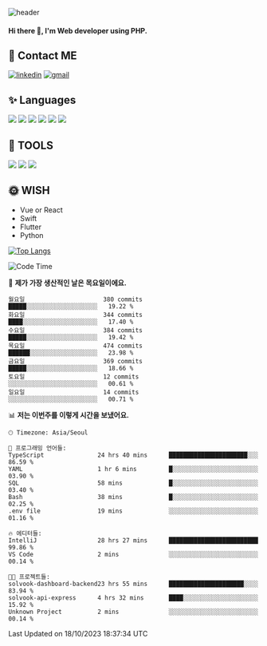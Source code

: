 ![header](https://capsule-render.vercel.app/api?type=waving&color=auto&height=300&section=header&text=Elin&fontSize=90&animation=twinkling)

#### Hi there 👋, I'm <b>Web developer</b> using PHP. ####

<!--
- 🔭 I’m currently working on Uniwill
- 🌱 I’m currently learning Vue or React or Python.
-->

<!---#### I am PHP developer --->

## 💌 Contact ME ###
[<img src='https://img.shields.io/badge/-EunjiKo-%230A66C2?style=flat-square&logo=LinkedIn&logoColor=white' alt='linkedin'>](https://www.linkedin.com/in/https://www.linkedin.com/in/eunji-ko-00a907164//)  [<img src='https://img.shields.io/badge/-einee214%40gmail.com-%23EA4335?style=flat-square&logo=Gmail&logoColor=white' alt='gmail'>](einee214@gmail.com)  


## ✨ Languages
<img src='https://img.shields.io/badge/-PHP-%23777BB4?style=for-the-badge&logo=PHP&logoColor=white'> <img src='https://img.shields.io/badge/-Laravel-%23FF2D20?style=for-the-badge&logo=Laravel&logoColor=white'> <img src='https://img.shields.io/badge/Jquery-%230769AD?style=for-the-badge&logo=Jquery&logoColor=white'> <img src='https://img.shields.io/badge/CSS3-%231572B6?style=for-the-badge&logo=CSS3&logoColor=white'> <img src='https://img.shields.io/badge/Bootstrap-%237952B3?style=for-the-badge&logo=Bootstrap&logoColor=white' > <img src='https://img.shields.io/badge/MySQL-%234479A1?style=for-the-badge&logo=MySQL&logoColor=white' >

## 🌷 TOOLS
<img src='https://img.shields.io/badge/PHPSTORM-%23000000?style=for-the-badge&logo=PhpStorm&logoColor=white' > <img src='https://img.shields.io/badge/GitLab-%23FCA121?style=for-the-badge&logo=GitLab&logoColor=white' > <img src='https://img.shields.io/badge/GitHub-%23181717?style=for-the-badge&logo=GitHub&logoColor=white'>


## 🌞 WISH
- Vue or React
- Swift
- Flutter
- Python


[![Top Langs](https://github-readme-stats.vercel.app/api/top-langs/?username=ein214&layout=compact)](https://github.com/anuraghazra/github-readme-stats)

<!--START_SECTION:waka-->
![Code Time](http://img.shields.io/badge/Code%20Time-2%2C981%20hrs%2054%20mins-blue)

📅 **제가 가장 생산적인 날은 목요일이에요.** 

```text
월요일                      380 commits         █████░░░░░░░░░░░░░░░░░░░░   19.22 % 
화요일                      344 commits         ████░░░░░░░░░░░░░░░░░░░░░   17.40 % 
수요일                      384 commits         █████░░░░░░░░░░░░░░░░░░░░   19.42 % 
목요일                      474 commits         ██████░░░░░░░░░░░░░░░░░░░   23.98 % 
금요일                      369 commits         █████░░░░░░░░░░░░░░░░░░░░   18.66 % 
토요일                      12 commits          ░░░░░░░░░░░░░░░░░░░░░░░░░   00.61 % 
일요일                      14 commits          ░░░░░░░░░░░░░░░░░░░░░░░░░   00.71 % 
```


📊 **저는 이번주를 이렇게 시간을 보냈어요.** 

```text
🕑︎ Timezone: Asia/Seoul

💬 프로그래밍 언어들: 
TypeScript               24 hrs 40 mins      ██████████████████████░░░   86.59 % 
YAML                     1 hr 6 mins         █░░░░░░░░░░░░░░░░░░░░░░░░   03.90 % 
SQL                      58 mins             █░░░░░░░░░░░░░░░░░░░░░░░░   03.40 % 
Bash                     38 mins             █░░░░░░░░░░░░░░░░░░░░░░░░   02.25 % 
.env file                19 mins             ░░░░░░░░░░░░░░░░░░░░░░░░░   01.16 % 

🔥 에디터들: 
IntelliJ                 28 hrs 27 mins      █████████████████████████   99.86 % 
VS Code                  2 mins              ░░░░░░░░░░░░░░░░░░░░░░░░░   00.14 % 

🐱‍💻 프로젝트들: 
solvook-dashboard-backend23 hrs 55 mins      █████████████████████░░░░   83.94 % 
solvook-api-express      4 hrs 32 mins       ████░░░░░░░░░░░░░░░░░░░░░   15.92 % 
Unknown Project          2 mins              ░░░░░░░░░░░░░░░░░░░░░░░░░   00.14 % 
```


 Last Updated on 18/10/2023 18:37:34 UTC
<!--END_SECTION:waka-->

<!---![GitHub stats](https://github-readme-stats.vercel.app/api?username=ein214&show_icons=true&theme=dracula)  --->



